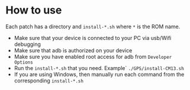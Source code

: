 # How to use
Each patch has a directory and `install-*.sh` where `*` is the ROM name.
* Make sure that your device is connected to your PC via usb/Wifi debugging
* Make sure that adb is authorized on your device
* Make sure you have enabled root access for adb from `Developer Options`
* Run the `install-*.sh` that you need. Example\` `./GPS/install-CM13.sh`
* If you are using Windows, then manually run each command from the corresponding `install-*.sh`
